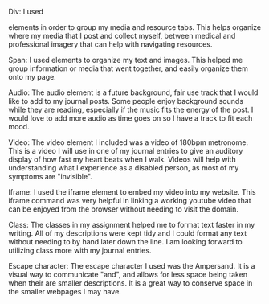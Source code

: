Div: I used <div> elements in order to group my media and resource tabs.  This helps organize where my media that I post and collect myself, between medical and professional imagery that can help with navigating resources.

Span: I used <span> elements to organize my text and images.  This helped me group information or media that went together, and easily organize them onto my page.

Audio: The audio element is a future background, fair use track that I would like to add to my journal posts.  Some people enjoy background sounds while they are reading, especially if the music fits the energy of the post.  I would love to add more audio as time goes on so I have a track to fit each mood.

Video:  The video element I included was a video of 180bpm metronome.  This is a video I will use in one of my journal entries to give an auditory display of how fast my heart beats when I walk.  Videos will help with understanding what I experience as a disabled person, as most of my symptoms are "invisible".

Iframe:  I used the iframe element to embed my video into my website.  This iframe command was very helpful in linking a working youtube video that can be enjoyed from the browser without needing to visit the domain.

Class: The classes in my assignment helped me to format text faster in my writing.  All of my descriptions were kept tidy and I could format any text without needing to by hand later down the line.  I am looking forward to utilizing class more with my journal entries.

Escape character: The escape character I used was the Ampersand.  It is a visual way to communicate "and", and allows for less space being taken when their are smaller descriptions.  It is a great way to conserve space in the smaller webpages I may have.